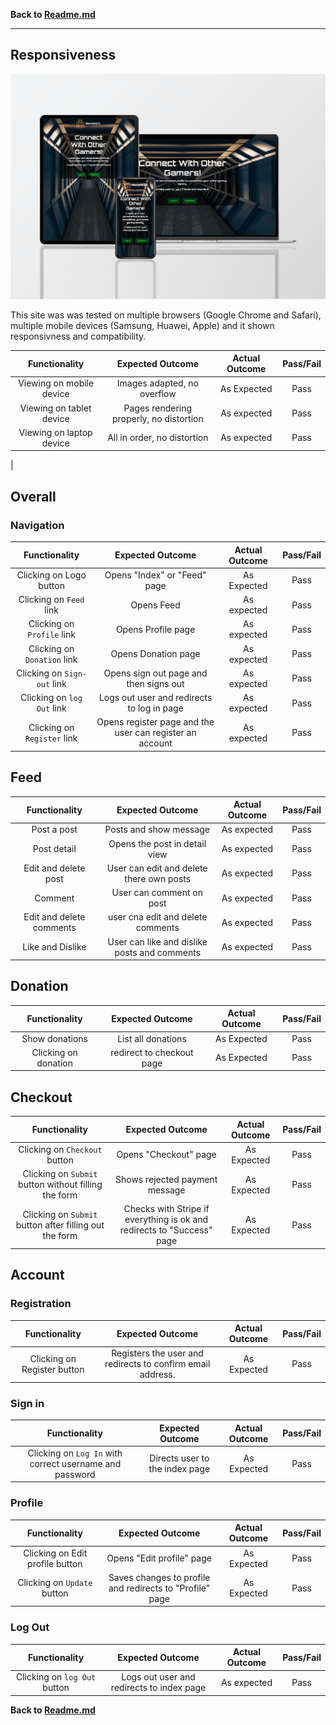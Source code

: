 **Back to [Readme.md](README.md)**

****

## Responsiveness

![alternativetext](media/devices_img/devicesMs4.png)

This site was was tested on multiple browsers (Google Chrome and Safari), multiple mobile devices (Samsung, Huawei, Apple) and it shown responsivness and compatibility. 

| Functionality | Expected Outcome | Actual Outcome | Pass/Fail |
| :-------------: |:----------------:| :--------------: | :---------: |
| Viewing on mobile device | Images adapted, no overflow | As Expected | Pass |
| Viewing on tablet device | Pages rendering properly, no distortion | As expected | Pass |
| Viewing on laptop device | All in order, no distortion | As expected | Pass |
 |

## Overall

### Navigation

| Functionality | Expected Outcome | Actual Outcome | Pass/Fail |
| :-------------: |:----------------:| :--------------: | :---------: |
| Clicking on Logo button | Opens "Index" or "Feed" page | As Expected | Pass |
| Clicking on `Feed` link | Opens Feed | As expected | Pass |
| Clicking on `Profile` link | Opens Profile page | As expected | Pass |
| Clicking on `Donation` link | Opens Donation page | As expected | Pass |
| Clicking on `Sign-out` link | Opens sign out page and then signs out | As expected | Pass |
| Clicking on `log Out` link | Logs out user and redirects to log in page | As expected | Pass |
| Clicking on `Register` link | Opens register page and the user can register an account | As expected | Pass |

## Feed

| Functionality | Expected Outcome | Actual Outcome | Pass/Fail |
| :-------------: |:----------------:| :--------------: | :---------: |
| Post a post | Posts and show message | As expected | Pass |
| Post detail | Opens the post in detail view | As expected | Pass |
| Edit and delete post | User can edit and delete there own posts | As expected | Pass |
| Comment | User can comment on post | As expected | Pass |
| Edit and delete comments | user cna edit and delete comments | As expected | Pass |
| Like and Dislike | User can like and dislike posts and comments | As expected | Pass |

## Donation

| Functionality | Expected Outcome | Actual Outcome | Pass/Fail |
| :-------------: |:----------------:| :--------------: | :---------: |
| Show donations | List all donations | As Expected | Pass
| Clicking on donation | redirect to checkout page | As Expected | Pass


## Checkout

| Functionality | Expected Outcome | Actual Outcome | Pass/Fail |
| :-------------: |:----------------:| :--------------: | :---------: |
| Clicking on `Checkout` button | Opens "Checkout" page | As Expected | Pass
| Clicking on `Submit` button without filling the form | Shows rejected payment message | As Expected | Pass
| Clicking on `Submit` button after filling out the form | Checks with Stripe if everything is ok and redirects to "Success" page | As Expected | Pass

## Account

### Registration

| Functionality | Expected Outcome | Actual Outcome | Pass/Fail |
| :-------------: |:----------------:| :--------------: | :---------: |
| Clicking on Register button | Registers the user and redirects to confirm email address. | As Expected | Pass

### Sign in

| Functionality | Expected Outcome | Actual Outcome | Pass/Fail |
| :-------------: |:----------------:| :--------------: | :---------: |
| Clicking on `Log In` with correct username and password | Directs user to the index page | As Expected | Pass |


### Profile

| Functionality | Expected Outcome | Actual Outcome | Pass/Fail |
| :-------------: |:----------------:| :--------------: | :---------: |
| Clicking on Edit profile button | Opens "Edit profile" page |As Expected | Pass
| Clicking on `Update` button | Saves changes to profile and redirects to "Profile" page | As Expected | Pass

### Log Out

| Functionality | Expected Outcome | Actual Outcome | Pass/Fail |
| :-------------: |:----------------:| :--------------: | :---------: |
| Clicking on `log Out` button | Logs out user and redirects to index page | As expected | Pass |


**Back to [Readme.md](README.md)**
